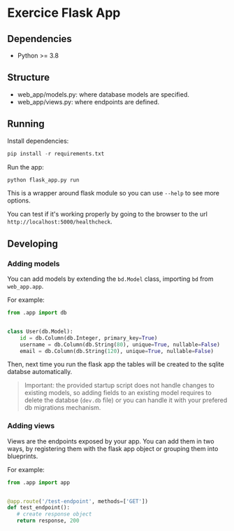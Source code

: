 Exercice Flask App
==================

## Dependencies

- Python >= 3.8

## Structure

- web_app/models.py: where database models are specified.
- web_app/views.py: where endpoints are defined.

## Running

Install dependencies:

```python
pip install -r requirements.txt
```

Run the app:
```python
python flask_app.py run
```

This is a wrapper around flask module so you can use `--help` to see more options.

You can test if it's working properly by going to the browser to the url `http://localhost:5000/healthcheck`.

## Developing

### Adding models

You can add models by extending the `bd.Model` class, importing `bd` from `web_app.app`.

For example:

```python
from .app import db


class User(db.Model):
    id = db.Column(db.Integer, primary_key=True)
    username = db.Column(db.String(80), unique=True, nullable=False)
    email = db.Column(db.String(120), unique=True, nullable=False)
```

Then, next time you run the flask app the tables will be created to the sqlite databse
automatically.

> Important: the provided startup script does not handle changes to existing models, so adding fields to an existing
model requires to delete the databse (`dev.db` file) or you can handle it with your prefered db migrations mechanism.

### Adding views

Views are the endpoints exposed by your app. You can add them in two ways, by registering them
with the flask app object or grouping them into blueprints.

For example:

```python
from .app import app


@app.route('/test-endpoint', methods=['GET'])
def test_endpoint():
   # create response object
   return response, 200
```
